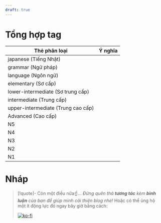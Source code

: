 ```yaml
---
draft: true
---
```

# Tổng hợp tag
| Thẻ phân loại                      | Ý nghĩa |
| ---------------------------------- | ------- |
| japanese (Tiếng Nhật)              |         |
| grammar (Ngữ pháp)                 |         |
| language (Ngôn ngữ)                |         |
| elementary (Sơ cấp)                |         |
| lower-intermediate (Sơ trung cấp)  |         |
| intermediate (Trung cấp)           |         |
| upper-intermediate (Trung cao cấp) |         |
| Advanced (Cao cấp)                 |         |
| N5                                 |         |
| N4                                 |         |
| N3                                 |         |
| N2                                 |         |
| N1                                 |         |


# Nháp

> [!quote]- Còn một điều nữa☝️...
> *Đừng quên thả **tương tác** kèm **bình luận** của bạn để giúp mình cải thiện blog nhé!* Hoặc có thể ủng hộ một ít động lực đó ngay bây giờ bằng cách:
> 
> [![ko-fi](https://ko-fi.com/img/githubbutton_sm.svg)](https://ko-fi.com/M4M111S8CI)
